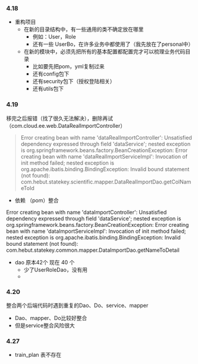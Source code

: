 ### 4.18

+ 重构项目
  + 在新的目录结构中，有一些通用的类不确定放在哪里
    + 例如：User，Role
    + 还有一些 UserBo，在许多业务中都使用了（我先放在了personal中）
  + 在新的模块中，必须先把所有的基本配置都配置完才可以梳理业务代码目录
    + 比如要先把pom，yml复制过来
    + 还有config包下
    + 还有security包下（授权登陆相关）
    + 还有utils包下

### 4.19 

移完之后报错（找了很久无法解决），删除再试（com.cloud.ee.web.DataRealImportController）

> Error creating bean with name 'dataRealImportController': Unsatisfied dependency expressed through field 'dataService'; nested exception is org.springframework.beans.factory.BeanCreationException: Error creating bean with name 'dataRealImportServiceImpl': Invocation of init method failed; nested exception is org.apache.ibatis.binding.BindingException: Invalid bound statement (not found): com.hebut.statekey.scientific.mapper.DataRealImportDao.getColNameToId
> 	

+ 依赖 （pom）整合







Error creating bean with name 'dataImportController': Unsatisfied dependency expressed through field 'dataService'; nested exception is org.springframework.beans.factory.BeanCreationException: Error creating bean with name 'dataImportServiceImpl': Invocation of init method failed; nested exception is org.apache.ibatis.binding.BindingException: Invalid bound statement (not found): com.hebut.statekey.common.mapper.DataImportDao.getNameToDetail
	



+ dao 原本42个 现在 40 个 
  + 少了UserRoleDao，没有用
  + 

### 4.20

整合两个后端代码时遇到重复的Dao、Do、service、mapper

+ Dao、mapper、Do比较好整合
+ 但是service整合风险很大





### 4.27

+ train_plan 表不存在
